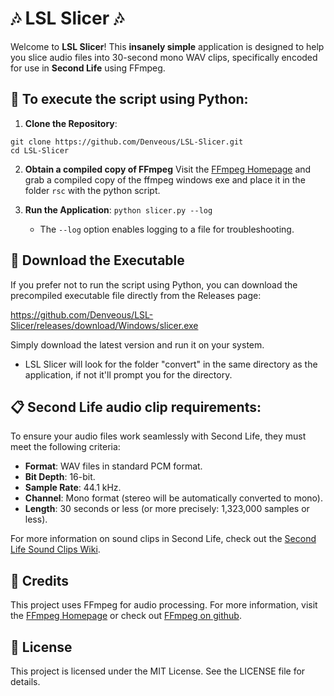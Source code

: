 # 🎶 LSL Slicer 🎶

Welcome to **LSL Slicer**! This **insanely simple** application is designed to help you slice audio files into 30-second mono WAV clips, specifically encoded for use in **Second Life** using FFmpeg.

## 🐍 To execute the script using Python:
1. **Clone the Repository**:
```
git clone https://github.com/Denveous/LSL-Slicer.git
cd LSL-Slicer
```

2. **Obtain a compiled copy of FFmpeg**
   Visit the [FFmpeg Homepage](https://ffmpeg.org/) and grab a compiled copy of the ffmpeg windows exe and place it in the folder `rsc` with the python script.

3. **Run the Application**:
   ```python slicer.py --log```
   * The `--log` option enables logging to a file for troubleshooting.

## 💾 Download the Executable

If you prefer not to run the script using Python, you can download the precompiled executable file directly from the Releases page:

https://github.com/Denveous/LSL-Slicer/releases/download/Windows/slicer.exe

Simply download the latest version and run it on your system.

* LSL Slicer will look for the folder "convert" in the same directory as the application, if not it'll prompt you for the directory.

## 📋 Second Life audio clip requirements:

To ensure your audio files work seamlessly with Second Life, they must meet the following criteria:

- **Format**: WAV files in standard PCM format.
- **Bit Depth**: 16-bit.
- **Sample Rate**: 44.1 kHz.
- **Channel**: Mono format (stereo will be automatically converted to mono).
- **Length**: 30 seconds or less (or more precisely: 1,323,000 samples or less).

For more information on sound clips in Second Life, check out the [Second Life Sound Clips Wiki](https://wiki.secondlife.com/wiki/Sound_Clips).

## 🎤 Credits

This project uses FFmpeg for audio processing. For more information, visit the [FFmpeg Homepage](https://ffmpeg.org/) or check out [FFmpeg on github](https://github.com/FFmpeg/FFmpeg).

## 📜 License

This project is licensed under the MIT License. See the LICENSE file for details.
